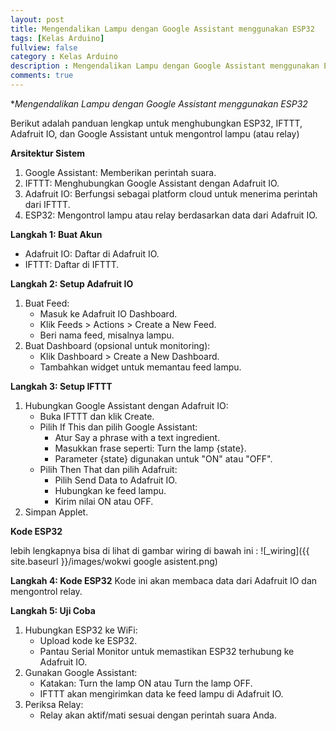 ```yaml
---
layout: post
title: Mengendalikan Lampu dengan Google Assistant menggunakan ESP32
tags: [Kelas Arduino]
fullview: false
category : Kelas Arduino
description : Mengendalikan Lampu dengan Google Assistant menggunakan ESP32
comments: true
---
```

**Mengendalikan Lampu dengan Google Assistant menggunakan ESP32*

Berikut adalah panduan lengkap untuk menghubungkan ESP32, IFTTT, Adafruit IO, dan Google Assistant untuk mengontrol lampu (atau relay)

**Arsitektur Sistem**
1. Google Assistant: Memberikan perintah suara.
2. IFTTT: Menghubungkan Google Assistant dengan Adafruit IO.
3. Adafruit IO: Berfungsi sebagai platform cloud untuk menerima perintah dari IFTTT.
4. ESP32: Mengontrol lampu atau relay berdasarkan data dari Adafruit IO.

**Langkah 1: Buat Akun**
* Adafruit IO: Daftar di Adafruit IO.
* IFTTT: Daftar di IFTTT.

**Langkah 2: Setup Adafruit IO**
1. Buat Feed:
    * Masuk ke Adafruit IO Dashboard.
    * Klik Feeds > Actions > Create a New Feed.
    * Beri nama feed, misalnya lampu.
2. Buat Dashboard (opsional untuk monitoring):
    * Klik Dashboard > Create a New Dashboard.
    * Tambahkan widget untuk memantau feed lampu.

**Langkah 3: Setup IFTTT**
1. Hubungkan Google Assistant dengan Adafruit IO:
    * Buka IFTTT dan klik Create.
    * Pilih If This dan pilih Google Assistant:
        * Atur Say a phrase with a text ingredient.
        * Masukkan frase seperti: Turn the lamp {state}.
        * Parameter {state} digunakan untuk "ON" atau "OFF".
    * Pilih Then That dan pilih Adafruit:
        * Pilih Send Data to Adafruit IO.
        * Hubungkan ke feed lampu.
        * Kirim nilai ON atau OFF.
2. Simpan Applet.


**Kode ESP32**

lebih lengkapnya bisa di lihat di gambar wiring di bawah ini :
![_wiring]({{ site.baseurl }}/images/wokwi google asistent.png)

**Langkah 4: Kode ESP32**
Kode ini akan membaca data dari Adafruit IO dan mengontrol relay.

<script src="https://gist.github.com/wanwanvm/ba39d779fff0c08b32ddf9e693994813.js"></script>


**Langkah 5: Uji Coba**

1. Hubungkan ESP32 ke WiFi:
    * Upload kode ke ESP32.
    * Pantau Serial Monitor untuk memastikan ESP32 terhubung ke Adafruit IO.
2. Gunakan Google Assistant:
    * Katakan: Turn the lamp ON atau Turn the lamp OFF.
    * IFTTT akan mengirimkan data ke feed lampu di Adafruit IO.
3. Periksa Relay:
    * Relay akan aktif/mati sesuai dengan perintah suara Anda.
